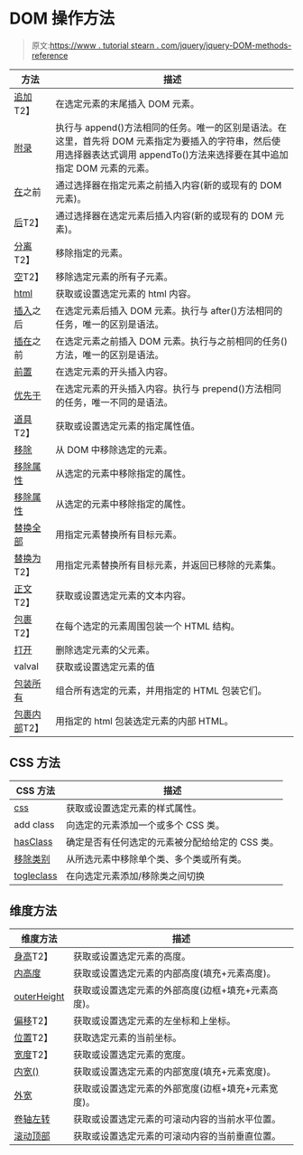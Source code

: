 # DOM 操作方法

> 原文:[https://www . tutorial stearn . com/jquery/jquery-DOM-methods-reference](https://www.tutorialsteacher.com/jquery/jquery-dom-methods-reference)

| 方法 | 描述 |
| --- | --- |
| [追加](/codeeditor?cid=jquery-33)T2】 | 在选定元素的末尾插入 DOM 元素。 |
| [附录](/codeeditor?cid=jquery-199) | 执行与 append()方法相同的任务。唯一的区别是语法。在这里，首先将 DOM 元素指定为要插入的字符串，然后使用选择器表达式调用 appendTo()方法来选择要在其中追加指定 DOM 元素的元素。 |
| [在](/codeeditor?cid=jquery-201)之前 | 通过选择器在指定元素之前插入内容(新的或现有的 DOM 元素)。 |
| [后](/codeeditor?cid=jquery-202)T2】 | 通过选择器在选定元素后插入内容(新的或现有的 DOM 元素)。 |
| [分离](/codeeditor?cid=jquery-203)T2】 | 移除指定的元素。 |
| [空](/codeeditor?cid=jquery-204)T2】 | 移除选定元素的所有子元素。 |
| [html](/codeeditor?cid=jquery-205) | 获取或设置选定元素的 html 内容。 |
| [插入](/codeeditor?cid=jquery-206)之后 | 在选定元素后插入 DOM 元素。执行与 after()方法相同的任务，唯一的区别是语法。 |
| [插在](/codeeditor?cid=jquery-207)之前 | 在选定元素之前插入 DOM 元素。执行与之前相同的任务()方法，唯一的区别是语法。 |
| [前置](/codeeditor?cid=jquery-208) | 在选定元素的开头插入内容。 |
| [优先于](/codeeditor?cid=jquery-209) | 在选定元素的开头插入内容。执行与 prepend()方法相同的任务，唯一不同的是语法。 |
| [道具](/codeeditor?cid=jquery-210)T2】 | 获取或设置选定元素的指定属性值。 |
| [移除](/codeeditor?cid=jquery-211) | 从 DOM 中移除选定的元素。 |
| [移除属性](/codeeditor?cid=jquery-212) | 从选定的元素中移除指定的属性。 |
| [移除属性](/codeeditor?cid=jquery-213) | 从选定的元素中移除指定的属性。 |
| [替换全部](/codeeditor?cid=jquery-214) | 用指定元素替换所有目标元素。 |
| [替换为](/codeeditor?cid=jquery-215)T2】 | 用指定元素替换所有目标元素，并返回已移除的元素集。 |
| [正文](/codeeditor?cid=jquery-216)T2】 | 获取或设置选定元素的文本内容。 |
| [包裹](/codeeditor?cid=jquery-217)T2】 | 在每个选定的元素周围包装一个 HTML 结构。 |
| [打开](/codeeditor?cid=jquery-218) | 删除选定元素的父元素。 |
| valval | 获取或设置选定元素的值 |
| [包装所有](/codeeditor?cid=jquery-220) | 组合所有选定的元素，并用指定的 HTML 包装它们。 |
| [包裹内部](/codeeditor?cid=jquery-221)T2】 | 用指定的 html 包装选定元素的内部 HTML。 |

## CSS 方法

| CSS 方法 | 描述 |
| --- | --- |
| [css](/codeeditor?cid=jquery-222) | 获取或设置选定元素的样式属性。 |
| add class | 向选定的元素添加一个或多个 CSS 类。 |
| [hasClass](/codeeditor?cid=jquery-224) | 确定是否有任何选定的元素被分配给给定的 CSS 类。 |
| [移除类别](/codeeditor?cid=jquery-225) | 从所选元素中移除单个类、多个类或所有类。 |
| [togleclass](/codeeditor?cid=jquery-226) | 在向选定元素添加/移除类之间切换 |

## 维度方法

| 维度方法 | 描述 |
| --- | --- |
| [身高](/codeeditor?cid=jquery-227)T2】 | 获取或设置选定元素的高度。 |
| [内高度](/codeeditor?cid=jquery-228) | 获取或设置选定元素的内部高度(填充+元素高度)。 |
| [outerHeight](/codeeditor?cid=jquery-229) | 获取或设置选定元素的外部高度(边框+填充+元素高度)。 |
| [偏移](/codeeditor?cid=jquery-230)T2】 | 获取或设置选定元素的左坐标和上坐标。 |
| [位置](/codeeditor?cid=jquery-231)T2】 | 获取选定元素的当前坐标。 |
| [宽度](/codeeditor?cid=jquery-232)T2】 | 获取或设置选定元素的宽度。 |
| [内宽()](/codeeditor?cid=jquery-233) | 获取或设置选定元素的内部宽度(填充+元素宽度)。 |
| [外宽](/codeeditor?cid=jquery-234) | 获取或设置选定元素的外部宽度(边框+填充+元素宽度)。 |
| [卷轴左转](/codeeditor?cid=jquery-235) | 获取或设置选定元素的可滚动内容的当前水平位置。 |
| [滚动顶部](/codeeditor?cid=jquery-236) | 获取或设置选定元素的可滚动内容的当前垂直位置。 |